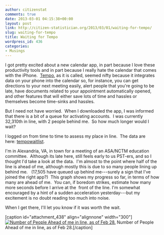 ```yaml
---
author: citizenstat
comments: true
date: 2013-03-01 04:15:38+00:00
layout: post
link: http://citizen-statistician.org/2013/03/01/waiting-for-tempo/
slug: waiting-for-tempo
title: Waiting for Tempo
wordpress_id: 436
categories:
- Musings
---
```


I got pretty excited about a new calendar app, in part because I love these productivity tools and in part because I really hate the calendar that comes with the iPhone.  [Tempo](http://www.tempo.ai), as it is called, seemed nifty because it integrates data on your phone into the calendar so, for instance, you can get directions to your next meeting easily, alert people that you're going to be late, have documents related to your appointment automatically opened, and other features that will either save lots of time and hassles or themselves become time-sinks and hassles.

But I need not have worried.  When I downloaded the app, I was informed that there is a bit of a queue for activating accounts.  I was currently 32,310th in line, with 2 people behind me.  So how much longer would I wait?

I logged on from time to time to assess my place in line.  The data are here: [tempowaitlist](http://citizen-statistician.org/2013/03/01/waiting-for-tempo/tempowaitlist/).

I'm in Alexandria, VA, in town for a meeting of an ASA/NCTM education committee.  Although its late here, still feels early to us PST-ers, and so I thought I'd take a look at the data.  I'm almost to the point where half of the line is ahead of me, although mostly this is due to so many people lining up behind me.   (17,505 have queued up behind me---surely a sign that I've joined the right app?)  This graph shows my progress so far, in terms of how many are ahead of me.  You can, if boredom strikes, estimate how many more seconds before I arrive at the  front of the line. I'm somewhat encouraged by a hint of a sudden acceleration yesterday---but my excitement is no doubt reading too much into noise.

When I get there, I'll let you know if it was worth the wait.

[caption id="attachment_438" align="alignnone" width="300"][![Number of People Ahead of me in line, as of Feb 28.](http://citizen-statistician.org/wp-content/uploads/2013/03/tempo-wait-2-300x195.jpeg)](http://citizen-statistician.org/wp-content/uploads/2013/03/tempo-wait-2.jpeg) Number of People Ahead of me in line, as of Feb 28.[/caption]
